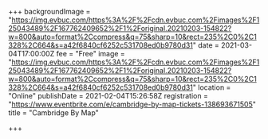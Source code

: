 +++
backgroundImage = "https://img.evbuc.com/https%3A%2F%2Fcdn.evbuc.com%2Fimages%2F125043489%2F167762409652%2F1%2Foriginal.20210203-154822?w=800&auto=format%2Ccompress&q=75&sharp=10&rect=235%2C0%2C1328%2C664&s=a42f6840cf6252c531708ed0b9780d31"
date = 2021-03-04T17:00:00Z
fee = "Free"
image = "https://img.evbuc.com/https%3A%2F%2Fcdn.evbuc.com%2Fimages%2F125043489%2F167762409652%2F1%2Foriginal.20210203-154822?w=800&auto=format%2Ccompress&q=75&sharp=10&rect=235%2C0%2C1328%2C664&s=a42f6840cf6252c531708ed0b9780d31"
location = "Online"
publishDate = 2021-02-04T15:26:58Z
registration = "https://www.eventbrite.com/e/cambridge-by-map-tickets-138693671505"
title = "Cambridge By Map"

+++
